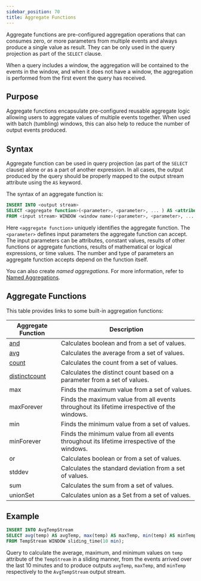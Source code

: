 ```yaml
---
sidebar_position: 70
title: Aggregate Functions
---
```


Aggregate functions are pre-configured aggregation operations that can consumes zero, or more parameters from multiple events and always produce a single value as result. They can be only used in the query projection as part of the `SELECT` clause.

When a query includes a window, the aggregation will be contained to the events in the window, and when it does not have a window, the aggregation is performed from the first event the query has received.

## Purpose

Aggregate functions encapsulate pre-configured reusable aggregate logic allowing users to aggregate values of multiple events together. When used with batch (tumbling) windows, this can also help to reduce the number of output events produced.  

## Syntax

Aggregate function can be used in query projection (as part of the `SELECT` clause) alone or as a part of another expression. In all cases, the output produced by the query should be properly mapped to the output stream attribute using the `AS` keyword.

The syntax of an aggregate function is:

```sql
INSERT INTO <output stream>
SELECT <aggregate function>(<parameter>, <parameter>, ... ) AS <attribute name>, <attribute2 name>, ...
FROM <input stream> WINDOW <window name>(<parameter>, <parameter>, ... );
```

Here `<aggregate function>` uniquely identifies the aggregate function. The `<parameter>` defines input parameters the aggregate function can accept. The input parameters can be attributes, constant values, results of other functions or aggregate functions, results of mathematical or logical expressions, or time values. The number and type of parameters an aggregate function accepts depend on the function itself.

You can also create _named aggregations_. For more information, refer to [Named Aggregations](../aggregations/).

## Aggregate Functions

This table provides links to some built-in aggregation functions:

| Aggregate Function | Description |
| --- | --- |
| [and](../../query-guide/functions/core/and) | Calculates boolean and from a set of values. |
| [avg](../query-guide/functions/core/avg) | Calculates the average from a set of values. |
| [count](../query-guide/functions/core/count) | Calculates the count from a set of values. |
| [distinctcount](../query-guide/functions/core/distinctCount) | Calculates the distinct count based on a parameter from a set of values. |
| max | Finds the maximum value from a set of values. |
| maxForever | Finds the maximum value from all events throughout its lifetime irrespective of the windows. |
| min | Finds the minimum value from a set of values. |
| minForever | Finds the minimum value from all events throughout its lifetime irrespective of the windows. |
| or | Calculates boolean or from a set of values. |
| stddev | Calculates the standard deviation from a set of values. |
| sum | Calculates the sum from a set of values. |
| unionSet | Calculates union as a Set from a set of values. |

## Example

```sql
INSERT INTO AvgTempStream
SELECT avg(temp) AS avgTemp, max(temp) AS maxTemp, min(temp) AS minTemp
FROM TempStream WINDOW sliding_time(10 min);
```

Query to calculate the average, maximum, and minimum values on `temp` attribute of the `TempStream` in a sliding manner, from the events arrived over the last 10 minutes and to produce outputs `avgTemp`, `maxTemp`, and `minTemp` respectively to the `AvgTempStream` output stream.
